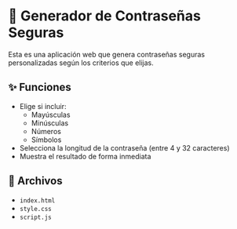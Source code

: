 # 🔐 Generador de Contraseñas Seguras

Esta es una aplicación web que genera contraseñas seguras personalizadas según los criterios que elijas.

## ✨ Funciones

- Elige si incluir:
  - Mayúsculas
  - Minúsculas
  - Números
  - Símbolos
- Selecciona la longitud de la contraseña (entre 4 y 32 caracteres)
- Muestra el resultado de forma inmediata

## 📁 Archivos

- `index.html`
- `style.css`
- `script.js`
